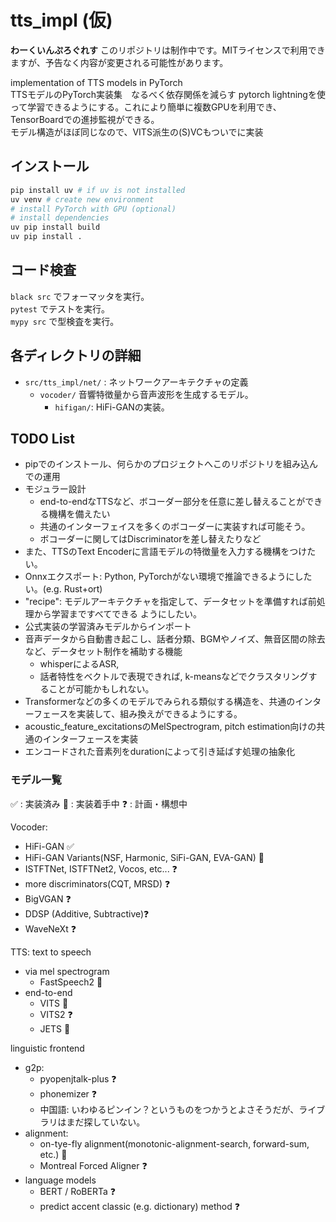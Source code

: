 # tts_impl (仮)
**わーくいんぷろぐれす** 
このリポジトリは制作中です。MITライセンスで利用できますが、予告なく内容が変更される可能性があります。

implementation of TTS models in PyTorch  
TTSモデルのPyTorch実装集　なるべく依存関係を減らす
pytorch lightningを使って学習できるようにする。これにより簡単に複数GPUを利用でき、TensorBoardでの進捗監視ができる。  
モデル構造がほぼ同じなので、VITS派生の(S)VCもついでに実装

## インストール
```sh
pip install uv # if uv is not installed
uv venv # create new environment
# install PyTorch with GPU (optional)
# install dependencies
uv pip install build
uv pip install .
```

## コード検査
`black src` でフォーマッタを実行。  
`pytest` でテストを実行。  
`mypy src` で型検査を実行。  


## 各ディレクトリの詳細
- `src/tts_impl/net/` : ネットワークアーキテクチャの定義
    - `vocoder/` 音響特徴量から音声波形を生成するモデル。
        - `hifigan/`: HiFi-GANの実装。

## TODO List
- pipでのインストール、何らかのプロジェクトへこのリポジトリを組み込んでの運用
- モジュラー設計
    - end-to-endなTTSなど、ボコーダー部分を任意に差し替えることができる機構を備えたい
    - 共通のインターフェイスを多くのボコーダーに実装すれば可能そう。
    - ボコーダーに関してはDiscriminatorを差し替えたりなど
- また、TTSのText Encoderに言語モデルの特徴量を入力する機構をつけたい。
- Onnxエクスポート: Python, PyTorchがない環境で推論できるようにしたい。(e.g. Rust+ort)
- "recipe": モデルアーキテクチャを指定して、データセットを準備すれば前処理から学習まですべてできる
ようにしたい。
- 公式実装の学習済みモデルからインポート
- 音声データから自動書き起こし、話者分類、BGMやノイズ、無音区間の除去など、データセット制作を補助する機能
    - whisperによるASR,
    - 話者特性をベクトルで表現できれば, k-meansなどでクラスタリングすることが可能かもしれない。
- Transformerなどの多くのモデルでみられる類似する構造を、共通のインターフェースを実装して、組み換えができるようにする。
- acoustic_feature_excitationsのMelSpectrogram, pitch estimation向けの共通のインターフェースを実装
- エンコードされた音素列をdurationによって引き延ばす処理の抽象化

### モデル一覧
✅ : 実装済み
🚧 : 実装着手中 
❓ : 計画・構想中

Vocoder:
- HiFi-GAN ✅
- HiFi-GAN Variants(NSF, Harmonic, SiFi-GAN, EVA-GAN) 🚧
- ISTFTNet, ISTFTNet2, Vocos, etc... ❓
- more discriminators(CQT, MRSD) ❓
- BigVGAN ❓
- DDSP (Additive, Subtractive)❓
- WaveNeXt ❓

TTS: text to speech
- via mel spectrogram
    - FastSpeech2 🚧
- end-to-end
    - VITS 🚧
    - VITS2 ❓
    - JETS 🚧


linguistic frontend
- g2p:
    - pyopenjtalk-plus ❓
    - phonemizer ❓
    - 中国語: いわゆるピンイン？というものをつかうとよさそうだが、ライブラリはまだ探していない。
- alignment:
    - on-tye-fly alignment(monotonic-alignment-search, forward-sum, etc.) 🚧
    - Montreal Forced Aligner ❓
- language models
    - BERT / RoBERTa ❓
    - predict accent classic (e.g. dictionary) method ❓